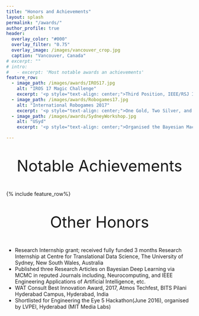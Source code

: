 ```yaml
---
title: "Honors and Achievements"
layout: splash
permalink: "/awards/"
author_profile: true
header:
  overlay_color: "#000"
  overlay_filter: "0.75"
  overlay_image: /images/vancouver_crop.jpg
  caption: "Vancouver, Canada"
# excerpt: ""
# intro: 
#   - excerpt: 'Most notable awards an achievements'
feature_row:
  - image_path: /images/awards/IROS17.jpg
    alt: "IROS 17 Magic Challenge"
    excerpt: '<p style="text-align: center;">Third Position, IEEE/RSJ IROS Humanoid Application Challenge 2017: Robot Magic, <br>Vancouver, Canada, <br>September 2017 </p>'
  - image_path: /images/awards/Robogames17.jpg
    alt: "International Robogames 2017"
    excerpt: '<p style="text-align: center;">One Gold, Two Silver, and One Bronze medal in the Humanoid League, International Robogames, <br>San Francisco, USA, <br>April 2017</p>'
  - image_path: /images/awards/SydneyWorkshop.jpg
    alt: "USyd"
    excerpt: '<p style="text-align: center;">Organised the Bayesian Machine Learning Workshop at Centre of Transalational Data Science, <br>University of Sydney, <br>July 2018 </p>'

---
```

<p style="text-align: center; font-size:42px;"> Notable Achievements </p>

{% include feature_row%}

<p style="text-align: center; font-size:42px;"> Other Honors </p>

 - Research Internship grant; received fully funded 3 months Research Internship at Centre for Translational Data Science, The University of Sydney, New South Wales, Australia
 - Published three Research Articles on Bayesian Deep Learning via MCMC in reputed Journals including, Neurocomputing, and IEEE Engineering Applications of Artificial Intelligence, etc.
 - WAT Consult Best Innovation Award, 2017, Atmos Techfest, BITS Pilani Hyderabad Campus, Hyderabad, India
 - Shortlisted for Engineering the Eye 5 Hackathon(June 2016), organised by LVPEI, Hyderabad (MIT Media Labs)